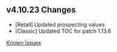 ## v4.10.23 Changes

* [Retail] Updated prospecting values
* [Classic] Updated TOC for patch 1.13.6

[Known Issues](http://support.tradeskillmaster.com/display/KB/TSM4+Currently+Known+Issues)
